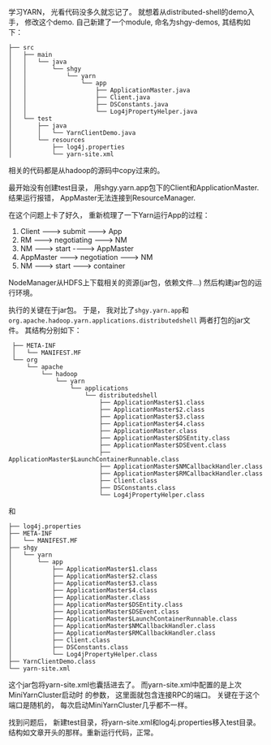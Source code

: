学习YARN， 光看代码没多久就忘记了。 就想着从distributed-shell的demo入手， 修改这个demo.
自己新建了一个module, 命名为shgy-demos, 其结构如下：
```
├── src
│   ├── main
│   │   └── java
│   │       └── shgy
│   │           └── yarn
│   │               └── app
│   │                   ├── ApplicationMaster.java
│   │                   ├── Client.java
│   │                   ├── DSConstants.java
│   │                   └── Log4jPropertyHelper.java
│   └── test
│       ├── java
│       │   └── YarnClientDemo.java
│       └── resources
│           ├── log4j.properties
│           └── yarn-site.xml

```
相关的代码都是从hadoop的源码中copy过来的。

最开始没有创建test目录， 
用shgy.yarn.app包下的Client和ApplicationMaster.
结果运行报错， AppMaster无法连接到ResourceManager.



在这个问题上卡了好久， 重新梳理了一下Yarn运行App的过程：
1. Client  ---> submit ---> App
2. RM      ---> negotiating  ---> NM
3. NM      ---> start   ----> AppMaster
4. AppMaster ---> negotiation  ---> NM
5. NM      ---> start ---> container

NodeManager从HDFS上下载相关的资源(jar包，依赖文件...) 然后构建jar包的运行环境。

执行的关键在于jar包。 于是， 我对比了`shgy.yarn.app`和
`org.apache.hadoop.yarn.applications.distributedshell` 两者打包的jar文件。
 其结构分别如下：
```
 ├── META-INF
 │   └── MANIFEST.MF
 └── org
     └── apache
         └── hadoop
             └── yarn
                 └── applications
                     └── distributedshell
                         ├── ApplicationMaster$1.class
                         ├── ApplicationMaster$2.class
                         ├── ApplicationMaster$3.class
                         ├── ApplicationMaster$4.class
                         ├── ApplicationMaster.class
                         ├── ApplicationMaster$DSEntity.class
                         ├── ApplicationMaster$DSEvent.class
                         ├── ApplicationMaster$LaunchContainerRunnable.class
                         ├── ApplicationMaster$NMCallbackHandler.class
                         ├── ApplicationMaster$RMCallbackHandler.class
                         ├── Client.class
                         ├── DSConstants.class
                         └── Log4jPropertyHelper.class
```
和
```
├── log4j.properties
├── META-INF
│   └── MANIFEST.MF
├── shgy
│   └── yarn
│       └── app
│           ├── ApplicationMaster$1.class
│           ├── ApplicationMaster$2.class
│           ├── ApplicationMaster$3.class
│           ├── ApplicationMaster$4.class
│           ├── ApplicationMaster.class
│           ├── ApplicationMaster$DSEntity.class
│           ├── ApplicationMaster$DSEvent.class
│           ├── ApplicationMaster$LaunchContainerRunnable.class
│           ├── ApplicationMaster$NMCallbackHandler.class
│           ├── ApplicationMaster$RMCallbackHandler.class
│           ├── Client.class
│           ├── DSConstants.class
│           └── Log4jPropertyHelper.class
├── YarnClientDemo.class
└── yarn-site.xml
```
这个jar包将yarn-site.xml也囊括进去了。 而yarn-site.xml中配置的是上次MiniYarnCluster启动时
的参数， 这里面就包含连接RPC的端口。 关键在于这个端口是随机的， 每次启动MiniYarnCluster几乎都不一样。

找到问题后， 新建test目录，将yarn-site.xml和log4j.properties移入test目录。结构如文章开头的那样。重新运行代码，正常。



